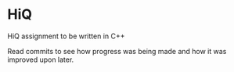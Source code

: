 # HiQ
HiQ assignment to be written in C++

Read commits to see how progress was being made and how it was improved upon later.
